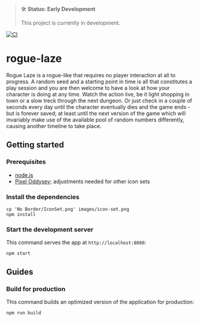 > 🛠 **Status: Early Development**
>
> This project is currently in development.

[![CI](https://github.com/mmartensson/rogue-laze/actions/workflows/snowpack.yml/badge.svg)](https://github.com/mmartensson/rogue-laze/actions)

# rogue-laze

Rogue Laze is a rogue-like that requires no player interaction at all to progress. A random seed and a starting point in time
is all that constitutes a play session and you are then welcome to have a look at how your character is doing at any time.
Watch the action live, be it light shopping in town or a slow treck through the next dungeon. Or just check in a couple of
seconds every day until the character eventually dies and the game ends - but is forever saved; at least until the next version
of the game which will invariably make use of the available pool of random numbers differently, causing another timeline to
take place.

## Getting started

### Prerequisites

- [node.js](https://nodejs.org)
- [Pixel Oddysey](https://pixelodyssey.itch.io/2500-fantasy-rpg-icons); adjustments needed for other icon sets

### Install the dependencies

    cp 'No Border/IconSet.png' images/icon-set.png
    npm install

### Start the development server

This command serves the app at `http://localhost:8080`:

    npm start

## Guides

### Build for production

This command builds an optimized version of the application for production:

    npm run build
